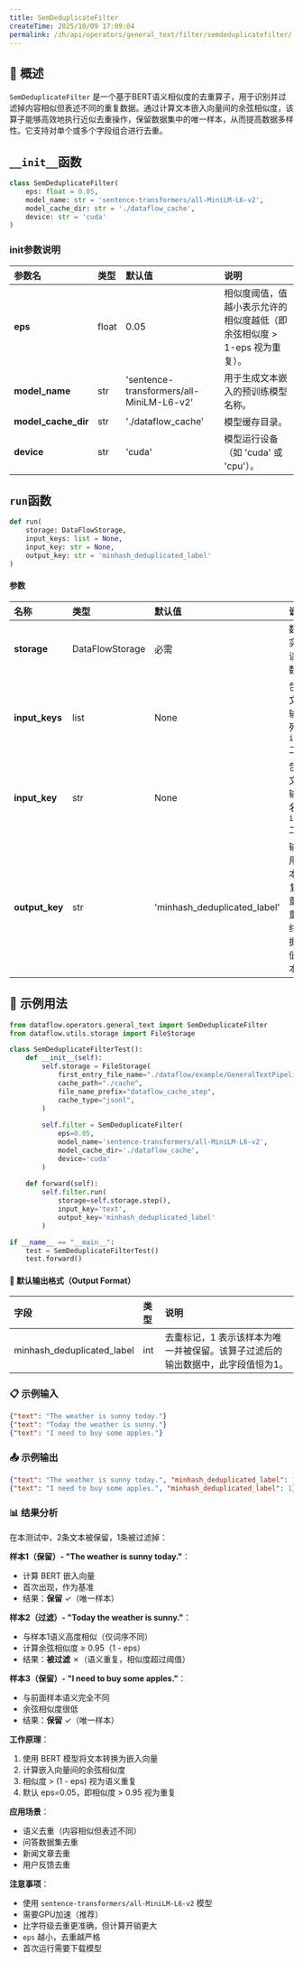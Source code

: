 ```yaml
---
title: SemDeduplicateFilter
createTime: 2025/10/09 17:09:04
permalink: /zh/api/operators/general_text/filter/semdeduplicatefilter/
---
```


## 📘 概述

`SemDeduplicateFilter` 是一个基于BERT语义相似度的去重算子，用于识别并过滤掉内容相似但表述不同的重复数据。通过计算文本嵌入向量间的余弦相似度，该算子能够高效地执行近似去重操作，保留数据集中的唯一样本，从而提高数据多样性。它支持对单个或多个字段组合进行去重。

## `__init__`函数

```python
class SemDeduplicateFilter(
    eps: float = 0.05, 
    model_name: str = 'sentence-transformers/all-MiniLM-L6-v2', 
    model_cache_dir: str = './dataflow_cache', 
    device: str = 'cuda'
)
```

### init参数说明

| 参数名              | 类型  | 默认值                                     | 说明                                                       |
| :------------------ | :---- | :----------------------------------------- | :--------------------------------------------------------- |
| **eps**             | float | 0.05                                       | 相似度阈值，值越小表示允许的相似度越低（即余弦相似度 > 1-eps 视为重复）。 |
| **model_name**      | str   | 'sentence-transformers/all-MiniLM-L6-v2'   | 用于生成文本嵌入的预训练模型名称。                         |
| **model_cache_dir** | str   | './dataflow_cache'                         | 模型缓存目录。                                             |
| **device**          | str   | 'cuda'                                     | 模型运行设备（如 'cuda' 或 'cpu'）。                       |

## `run`函数

```python
def run(
    storage: DataFlowStorage, 
    input_keys: list = None, 
    input_key: str = None, 
    output_key: str = 'minhash_deduplicated_label'
)
```

#### 参数

| 名称         | 类型            | 默认值                       | 说明                                                         |
| :----------- | :-------------- | :--------------------------- | :----------------------------------------------------------- |
| **storage**  | DataFlowStorage | 必需                         | 数据流存储实例，负责读取与写入数据。                         |
| **input_keys** | list          | None                         | 包含待去重文本的多个输入字段名列表，与 `input_key` 二选一。    |
| **input_key**  | str           | None                         | 包含待去重文本的单个输入字段名，与 `input_keys` 二选一。     |
| **output_key** | str           | 'minhash_deduplicated_label' | 输出列名，用于标记样本是否为重复（1 为非重复，0 为重复）。最终输出的数据中只包含值为1的样本。 |

## 🧠 示例用法

```python
from dataflow.operators.general_text import SemDeduplicateFilter
from dataflow.utils.storage import FileStorage

class SemDeduplicateFilterTest():
    def __init__(self):
        self.storage = FileStorage(
            first_entry_file_name="./dataflow/example/GeneralTextPipeline/sem_deduplicate_test_input.jsonl",
            cache_path="./cache",
            file_name_prefix="dataflow_cache_step",
            cache_type="jsonl",
        )
        
        self.filter = SemDeduplicateFilter(
            eps=0.05,
            model_name='sentence-transformers/all-MiniLM-L6-v2',
            model_cache_dir='./dataflow_cache',
            device='cuda'
        )
        
    def forward(self):
        self.filter.run(
            storage=self.storage.step(),
            input_key='text',
            output_key='minhash_deduplicated_label'
        )

if __name__ == "__main__":
    test = SemDeduplicateFilterTest()
    test.forward()
```

#### 🧾 默认输出格式（Output Format）

| 字段                       | 类型 | 说明                                                         |
| :------------------------- | :--- | :----------------------------------------------------------- |
| minhash_deduplicated_label | int  | 去重标记，1 表示该样本为唯一并被保留。该算子过滤后的输出数据中，此字段值恒为1。 |

### 📋 示例输入

```json
{"text": "The weather is sunny today."}
{"text": "Today the weather is sunny."}
{"text": "I need to buy some apples."}
```

### 📤 示例输出

```json
{"text": "The weather is sunny today.", "minhash_deduplicated_label": 1}
{"text": "I need to buy some apples.", "minhash_deduplicated_label": 1}
```

### 📊 结果分析

在本测试中，2条文本被保留，1条被过滤掉：

**样本1（保留）- "The weather is sunny today."**：
- 计算 BERT 嵌入向量
- 首次出现，作为基准
- 结果：**保留** ✓（唯一样本）

**样本2（过滤）- "Today the weather is sunny."**：
- 与样本1语义高度相似（仅词序不同）
- 计算余弦相似度 ≥ 0.95（1 - eps）
- 结果：**被过滤** ✗（语义重复，相似度超过阈值）

**样本3（保留）- "I need to buy some apples."**：
- 与前面样本语义完全不同
- 余弦相似度很低
- 结果：**保留** ✓（唯一样本）

**工作原理**：
1. 使用 BERT 模型将文本转换为嵌入向量
2. 计算嵌入向量间的余弦相似度
3. 相似度 > (1 - eps) 视为语义重复
4. 默认 eps=0.05，即相似度 > 0.95 视为重复

**应用场景**：
- 语义去重（内容相似但表述不同）
- 问答数据集去重
- 新闻文章去重
- 用户反馈去重

**注意事项**：
- 使用 `sentence-transformers/all-MiniLM-L6-v2` 模型
- 需要GPU加速（推荐）
- 比字符级去重更准确，但计算开销更大
- `eps` 越小，去重越严格
- 首次运行需要下载模型
